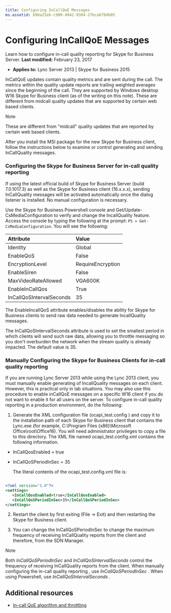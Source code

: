 ```yaml
---
title: Configuring InCallQoE Messages
ms.assetid: b96a25eb-c900-4942-9384-2fbca6f84b05
---
```



# Configuring InCallQoE Messages
Learn how to configure in-call quality reporting for Skype for Business Server. 
 **Last modified:** February 23, 2017
  
    
    

 * **Applies to:** Lync Server 2013 | Skype for Business 2015

InCallQoE updates contain quality metrics and are sent during the call. The metrics within the quality update reports are trailing weighted averages since the beginning of the call. They are supported by Windows desktop W16 Skype for Business client (as of the writing on this note). These are different from midcall quality updates that are supported by certain web based clients. 
  
    
    


> [!NOTE]
> These are different from "midcall" quality updates that are reported by certain web based clients. 
  
    
    

 After you install the MSI package for the new Skype for Business client, follow the instructions below to examine or control generating and sending InCallQuality messages.
### Configuring the Skype for Business Server for in-call quality reporting

If using the latest official build of Skype for Business Server (build 7.0.1017.3) as well as the Skype for Business client (16.x.x.x), sending InCallQuality messages will be activated automatically once the dialog listener is installed. No manual configuration is necessary. 
  
    
    
Use the Skype for Business Powershell console and Get/Update-CsMediaConfiguration to verify and change the IncallQuality feature. Access the console by typing the following at the prompt:  `PS > Get-CsMediaConfiguration`. You will see the following: 
  
    
    



|**Attribute**|**Value**|
|:-----|:-----|
|Identity |Global |
|EnableQoS |False |
|EncryptionLevel |RequireEncryption |
|EnableSiren |False |
|MaxVideoRateAllowed |VGA600K |
|EnableInCallQos |True |
|InCallQoSIntervalSeconds |35 |
   
The EnableIncallQoS attribute enables/disables the ability for Skype for Business clients to send raw data needed to generate IncallQuality messages. 
  
    
    
The InCallQoSIntervalSeconds attribute is used to set the smallest period in which clients will send such raw data, allowing you to throttle messaging so you don't overburden the network when the stream quality is already impacted. The default value is 35. 
  
    
    

### Manually Configuring the Skype for Business Clients for in-call quality reporting
<a name="SkypeCDNReleaseNotes_ManuallyConfigureSkypeForIncallQuality"> </a>

If you are running Lync Server 2013 while using the Lync 2013 client, you must manually enable generating of IncallQuality messages on each client. However, this is practical only in lab situations. You may also use this procedure to enable inCallQoE messages on a specific W16 client if you do not want to enable it for all users on the server. To configure in-call quality reporting in a production environment, do the following: 
  
    
    

1. Generate the XML configuration file (ocapi_test.config ) and copy it to the installation path of each Skype for Business client that contains the Lync.exe (for example, C:\\Program Files (x86)\\Microsoft Office\\root\\Office16). You will need administrator privileges to copy a file to this directory. The XML file named ocapi_test.config.xml contains the following information. 
    
  - InCallQosEnabled = true 
    
  
  - InCallQoSPeriodInSec = 35 
    
  

    The literal contents of the ocapi_test.config.xml file is: 
    


  ```xml
  
<?xml version="1.0"?>
<settings>
     <InCallQosEnabled>true</InCallQosEnabled>
     <InCallQoSPeriodInSec>35</InCallQoSPeriodInSec>
</settings> 

  ```

2.  Restart the client by first exiting (File -> Exit) and then restarting the Skype for Business client.
    
  
3.  You can change the InCallQoSPeriodInSec to change the maximum frequency of receiving InCallQuality reports from the client and therefore, from the SDN Manager.
    
  

> [!NOTE]
> Both  *InCallQoSPeriodInSec*  and *InCallQoSIntervalSeconds*  control the frequency of receiving InCallQuality reports from the client. When manually configuring the in-call quality reporting , use *InCallQoSPeriodInSec*  . When using Powershell, use *InCallQoSIntervalSeconds*  .
  
    
    


## Additional resources
<a name="bk_addresources"> </a>


-  [In-call QoE algorithm and throttling](in-call-qoe-algorithm-and-throttling.md)
    
  

